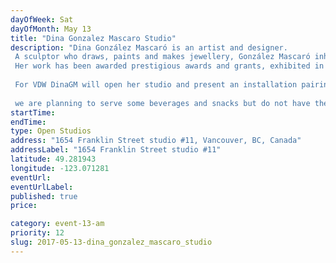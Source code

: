 ```yaml
---
dayOfWeek: Sat
dayOfMonth: May 13
title: "Dina Gonzalez Mascaro Studio"
description: "Dina González Mascaró is an artist and designer.  A sculptor who draws, paints and makes jewellery, González Mascaró inhabits the dual worlds of art and design. Her work has been awarded prestigious awards and grants, exhibited in national and international design fairs, commissioned internationally, published in books and featured in print and digital media.  For VDW DinaGM will open her studio and present an installation pairing artworks (drawing / painting) with jewellery design pieces. This installation of artwork and design objects that reference and influence each other shows the imperceptible line between art and design.  we are planning to serve some beverages and snacks but do not have the details at this time."
startTime: 
endTime: 
type: Open Studios
address: "1654 Franklin Street studio #11, Vancouver, BC, Canada"
addressLabel: "1654 Franklin Street studio #11"
latitude: 49.281943
longitude: -123.071281
eventUrl: 
eventUrlLabel: 
published: true
price: 

category: event-13-am
priority: 12
slug: 2017-05-13-dina_gonzalez_mascaro_studio
---
```

